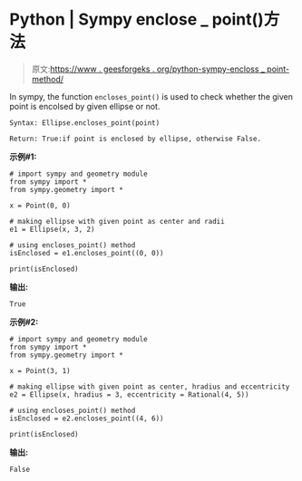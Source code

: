 # Python | Sympy enclose _ point()方法

> 原文:[https://www . geesforgeks . org/python-sympy-encloss _ point-method/](https://www.geeksforgeeks.org/python-sympy-encloses_point-method/)

In sympy, the function `encloses_point()` is used to check whether the given point is encolsed by given ellipse or not.

```
Syntax: Ellipse.encloses_point(point)

Return: True:if point is enclosed by ellipse, otherwise False.

```

**示例#1:**

```
# import sympy and geometry module 
from sympy import * 
from sympy.geometry import * 

x = Point(0, 0) 

# making ellipse with given point as center and radii
e1 = Ellipse(x, 3, 2)

# using encloses_point() method
isEnclosed = e1.encloses_point((0, 0))

print(isEnclosed)

```

**输出:**

```
True
```

**示例#2:**

```
# import sympy and geometry module 
from sympy import * 
from sympy.geometry import * 

x = Point(3, 1) 

# making ellipse with given point as center, hradius and eccentricity
e2 = Ellipse(x, hradius = 3, eccentricity = Rational(4, 5))

# using encloses_point() method
isEnclosed = e2.encloses_point((4, 6))

print(isEnclosed)

```

**输出:**

```
False
```